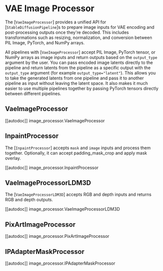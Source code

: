 <!--Copyright 2025 The HuggingFace Team. All rights reserved.

Licensed under the Apache License, Version 2.0 (the "License"); you may not use this file except in compliance with
the License. You may obtain a copy of the License at

http://www.apache.org/licenses/LICENSE-2.0

Unless required by applicable law or agreed to in writing, software distributed under the License is distributed on
an "AS IS" BASIS, WITHOUT WARRANTIES OR CONDITIONS OF ANY KIND, either express or implied. See the License for the
specific language governing permissions and limitations under the License.
-->

# VAE Image Processor

The [`VaeImageProcessor`] provides a unified API for [`StableDiffusionPipeline`]s to prepare image inputs for VAE encoding and post-processing outputs once they're decoded. This includes transformations such as resizing, normalization, and conversion between PIL Image, PyTorch, and NumPy arrays.

All pipelines with [`VaeImageProcessor`] accept PIL Image, PyTorch tensor, or NumPy arrays as image inputs and return outputs based on the `output_type` argument by the user. You can pass encoded image latents directly to the pipeline and return latents from the pipeline as a specific output with the `output_type` argument (for example `output_type="latent"`). This allows you to take the generated latents from one pipeline and pass it to another pipeline as input without leaving the latent space. It also makes it much easier to use multiple pipelines together by passing PyTorch tensors directly between different pipelines.

## VaeImageProcessor

[[autodoc]] image_processor.VaeImageProcessor

## InpaintProcessor

The [`InpaintProcessor`] accepts `mask` and `image` inputs and process them together. Optionally, it can accept padding_mask_crop and apply mask overlay.

[[autodoc]] image_processor.InpaintProcessor

## VaeImageProcessorLDM3D

The [`VaeImageProcessorLDM3D`] accepts RGB and depth inputs and returns RGB and depth outputs.

[[autodoc]] image_processor.VaeImageProcessorLDM3D

## PixArtImageProcessor

[[autodoc]] image_processor.PixArtImageProcessor

## IPAdapterMaskProcessor

[[autodoc]] image_processor.IPAdapterMaskProcessor
